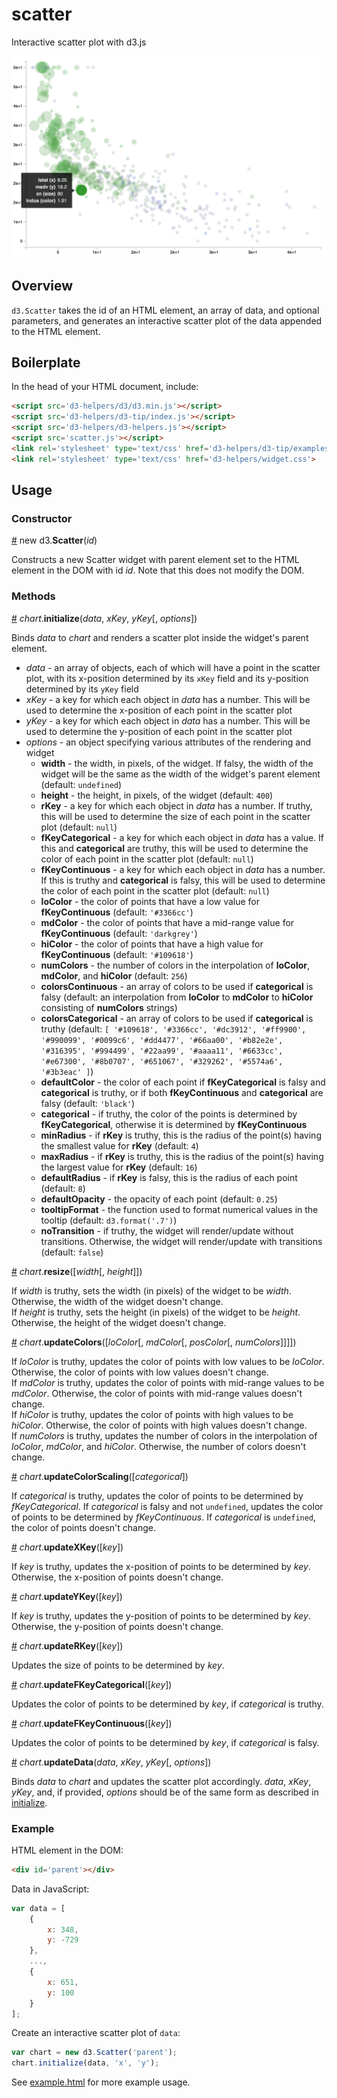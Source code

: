 # scatter
Interactive scatter plot with d3.js

![alt text](https://raw.githubusercontent.com/alexrfling/scatter/master/img/example.png)

## Overview
`d3.Scatter` takes the id of an HTML element, an array of data, and optional parameters, and generates an interactive scatter plot of the data appended to the HTML element.

## Boilerplate
In the head of your HTML document, include:
```html
<script src='d3-helpers/d3/d3.min.js'></script>
<script src='d3-helpers/d3-tip/index.js'></script>
<script src='d3-helpers/d3-helpers.js'></script>
<script src='scatter.js'></script>
<link rel='stylesheet' type='text/css' href='d3-helpers/d3-tip/examples/example-styles.css'>
<link rel='stylesheet' type='text/css' href='d3-helpers/widget.css'>
```

## Usage

### Constructor
<a name='constructorScatter' href='#constructorScatter'>#</a> new d3.__Scatter__(_id_)

Constructs a new Scatter widget with parent element set to the HTML element in the DOM with id _id_. Note that this does not modify the DOM.

### Methods
<a name='initialize' href='#initialize'>#</a> _chart_.__initialize__(_data_, _xKey_, _yKey_[, _options_])

Binds _data_ to _chart_ and renders a scatter plot inside the widget's parent element.
* _data_ - an array of objects, each of which will have a point in the scatter plot, with its x-position determined by its `xKey` field and its y-position determined by its `yKey` field
* _xKey_ - a key for which each object in _data_ has a number. This will be used to determine the x-position of each point in the scatter plot
* _yKey_ - a key for which each object in _data_ has a number. This will be used to determine the y-position of each point in the scatter plot
* _options_ - an object specifying various attributes of the rendering and widget
  * __width__ - the width, in pixels, of the widget. If falsy, the width of the widget will be the same as the width of the widget's parent element (default: `undefined`)
  * __height__ - the height, in pixels, of the widget (default: `400`)
  * __rKey__ - a key for which each object in _data_ has a number. If truthy, this will be used to determine the size of each point in the scatter plot (default: `null`)
  * __fKeyCategorical__ - a key for which each object in _data_ has a value. If this and __categorical__ are truthy, this will be used to determine the color of each point in the scatter plot (default: `null`)
  * __fKeyContinuous__ - a key for which each object in _data_ has a number. If this is truthy and __categorical__ is falsy, this will be used to determine the color of each point in the scatter plot (default: `null`)
  * __loColor__ - the color of points that have a low value for __fKeyContinuous__ (default: `'#3366cc'`)
  * __mdColor__ - the color of points that have a mid-range value for __fKeyContinuous__ (default: `'darkgrey'`)
  * __hiColor__ - the color of points that have a high value for __fKeyContinuous__ (default: `'#109618'`)
  * __numColors__ - the number of colors in the interpolation of __loColor__, __mdColor__, and __hiColor__ (default: `256`)
  * __colorsContinuous__ - an array of colors to be used if __categorical__ is falsy (default: an interpolation from __loColor__ to __mdColor__ to __hiColor__ consisting of __numColors__ strings)
  * __colorsCategorical__ - an array of colors to be used if __categorical__ is truthy (default: `[
      '#109618', '#3366cc', '#dc3912', '#ff9900', '#990099',
      '#0099c6', '#dd4477', '#66aa00', '#b82e2e', '#316395',
      '#994499', '#22aa99', '#aaaa11', '#6633cc', '#e67300',
      '#8b0707', '#651067', '#329262', '#5574a6', '#3b3eac'
  ]`)
  * __defaultColor__ - the color of each point if __fKeyCategorical__ is falsy and __categorical__ is truthy, or if both __fKeyContinuous__ and __categorical__ are falsy (default: `'black'`)
  * __categorical__ - if truthy, the color of the points is determined by __fKeyCategorical__, otherwise it is determined by __fKeyContinuous__
  * __minRadius__ - if __rKey__ is truthy, this is the radius of the point(s) having the smallest value for __rKey__ (default: `4`)
  * __maxRadius__ - if __rKey__ is truthy, this is the radius of the point(s) having the largest value for __rKey__ (default: `16`)
  * __defaultRadius__ - if __rKey__ is falsy, this is the radius of each point (default: `8`)
  * __defaultOpacity__ - the opacity of each point (default: `0.25`)
  * __tooltipFormat__ - the function used to format numerical values in the tooltip (default: `d3.format('.7')`)
  * __noTransition__ - if truthy, the widget will render/update without transitions. Otherwise, the widget will render/update with transitions (default: `false`)

<a name='resize' href='#resize'>#</a> _chart_.__resize__([_width_[, _height_]])

If _width_ is truthy, sets the width (in pixels) of the widget to be _width_. Otherwise, the width of the widget doesn't change.  
If _height_ is truthy, sets the height (in pixels) of the widget to be _height_. Otherwise, the height of the widget doesn't change.

<a name='updateColors' href='#updateColors'>#</a> _chart_.__updateColors__([_loColor_[, _mdColor_[, _posColor_[, _numColors_]]]])

If _loColor_ is truthy, updates the color of points with low values to be _loColor_. Otherwise, the color of points with low values doesn't change.  
If _mdColor_ is truthy, updates the color of points with mid-range values to be _mdColor_. Otherwise, the color of points with mid-range values doesn't change.  
If _hiColor_ is truthy, updates the color of points with high values to be _hiColor_. Otherwise, the color of points with high values doesn't change.  
If _numColors_ is truthy, updates the number of colors in the interpolation of _loColor_, _mdColor_, and _hiColor_. Otherwise, the number of colors doesn't change.

<a name='updateColorScaling' href='#updateColorScaling'>#</a> _chart_.__updateColorScaling__([_categorical_])

If _categorical_ is truthy, updates the color of points to be determined by _fKeyCategorical_. If _categorical_ is falsy and not `undefined`, updates the color of points to be determined by _fKeyContinuous_. If _categorical_ is `undefined`, the color of points doesn't change.

<a name='updateXKey' href='#updateXKey'>#</a> _chart_.__updateXKey__([_key_])

If _key_ is truthy, updates the x-position of points to be determined by _key_. Otherwise, the x-position of points doesn't change.

<a name='updateYKey' href='#updateYKey'>#</a> _chart_.__updateYKey__([_key_])

If _key_ is truthy, updates the y-position of points to be determined by _key_. Otherwise, the y-position of points doesn't change.

<a name='updateRKey' href='#updateRKey'>#</a> _chart_.__updateRKey__([_key_])

Updates the size of points to be determined by _key_.

<a name='updateFKeyCategorical' href='#updateFKeyCategorical'>#</a> _chart_.__updateFKeyCategorical__([_key_])

Updates the color of points to be determined by _key_, if _categorical_ is truthy.

<a name='updateFKeyContinuous' href='#updateFKeyContinuous'>#</a> _chart_.__updateFKeyContinuous__([_key_])

Updates the color of points to be determined by _key_, if _categorical_ is falsy.

<a name='updateData' href='#updateData'>#</a> _chart_.__updateData__(_data_, _xKey_, _yKey_[, _options_])

Binds _data_ to _chart_ and updates the scatter plot accordingly. _data_, _xKey_, _yKey_, and, if provided, _options_ should be of the same form as described in <a href='#initialize'>initialize</a>.

### Example
HTML element in the DOM:
```html
<div id='parent'></div>
```
Data in JavaScript:
```js
var data = [
    {
        x: 348,
        y: -729
    },
    ...,
    {
        x: 651,
        y: 100
    }
];
```
Create an interactive scatter plot of `data`:
```js
var chart = new d3.Scatter('parent');
chart.initialize(data, 'x', 'y');
```
See <a href='https://github.com/alexrfling/scatter/blob/master/example.html'>example.html</a> for more example usage.
